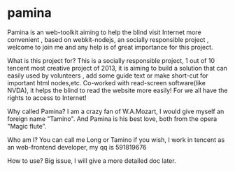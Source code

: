 pamina
======

Pamina is an web-toolkit aiming to help the blind visit Internet more convenient , based on webkit-nodejs, an socially responsible project , welcome to join me and any help is of great importance for this project.

What is this project for?
This is a socially responsible project, 1 out of 10 tencent most creative project of 2013, it is aiming to build a solution that can easily used by volunteers , add some guide text or make short-cut for important html nodes,etc.
Co-worked with read-screen software(like NVDA), it helps the blind to read the website more easily!
For we all have the rights to access to Internet!

Why called Pamina?
I am a crazy fan of W.A.Mozart, I would give myself an foreign name "Tamino". And Pamina is his best love, both from the opera "Magic flute".

Who am I?
You can call me Long or Tamino if you wish, I work in tencent as an web-frontend developer, my qq is 591819676

How to use?
Big issue, I will give a more detailed doc later.


